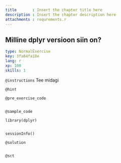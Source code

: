 ```yaml
---
title       : Insert the chapter title here
description : Insert the chapter description here
attachments : requrements.r
---
```


## Milline dplyr versioon siin on?

```yaml
type: NormalExercise
key: 3fa84fa18e
lang: r
xp: 100
skills: 1
```


`@instructions`
Tee midagi

`@hint`

`@pre_exercise_code`
```{r}

```

`@sample_code`
```{r}
library(dplyr)


sessionInfo()

```

`@solution`
```{r}

```

`@sct`
```{r}

```
